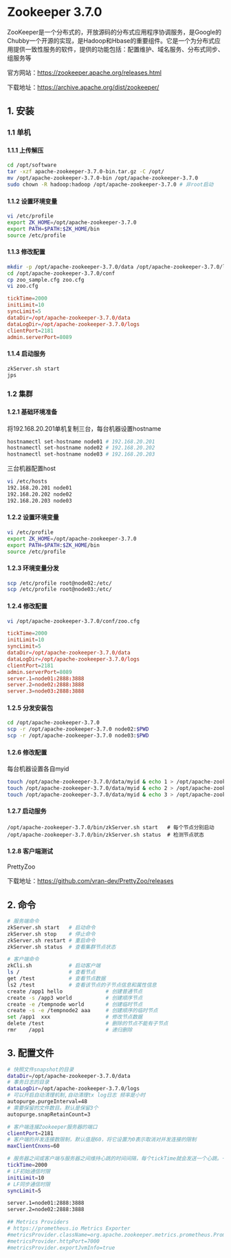 # Zookeeper 3.7.0

ZooKeeper是一个分布式的，开放源码的分布式应用程序协调服务，是Google的Chubby一个开源的实现，是Hadoop和Hbase的重要组件。它是一个为分布式应用提供一致性服务的软件，提供的功能包括：配置维护、域名服务、分布式同步、组服务等

官方网站：https://zookeeper.apache.org/releases.html

下载地址：https://archive.apache.org/dist/zookeeper/

## 1. 安装

### 1.1 单机

#### 1.1.1 上传解压

```bash
cd /opt/software
tar -xzf apache-zookeeper-3.7.0-bin.tar.gz -C /opt/
mv /opt/apache-zookeeper-3.7.0-bin /opt/apache-zookeeper-3.7.0
sudo chown -R hadoop:hadoop /opt/apache-zookeeper-3.7.0 # 非root启动
```

#### 1.1.2 设置环境变量

```bash
vi /etc/profile
export ZK_HOME=/opt/apache-zookeeper-3.7.0
export PATH=$PATH:$ZK_HOME/bin
source /etc/profile
```

#### 1.1.3 修改配置

```bash
mkdir -p /opt/apache-zookeeper-3.7.0/data /opt/apache-zookeeper-3.7.0/logs
cd /opt/apache-zookeeper-3.7.0/conf
cp zoo_sample.cfg zoo.cfg
vi zoo.cfg
```

```conf
tickTime=2000
initLimit=10
syncLimit=5
dataDir=/opt/apache-zookeeper-3.7.0/data
dataLogDir=/opt/apache-zookeeper-3.7.0/logs
clientPort=2181
admin.serverPort=8089
```

#### 1.1.4 启动服务

```bash
zkServer.sh start
jps
```

### 1.2 集群

#### 1.2.1 基础环境准备

将192.168.20.201单机复制三台，每台机器设置hostname

```bash
hostnamectl set-hostname node01 # 192.168.20.201 
hostnamectl set-hostname node02 # 192.168.20.202
hostnamectl set-hostname node03 # 192.168.20.203 
```

三台机器配置host

```bash
vi /etc/hosts
192.168.20.201 node01
192.168.20.202 node02
192.168.20.203 node03
```

#### 1.2.2 设置环境变量

```bash
vi /etc/profile
export ZK_HOME=/opt/apache-zookeeper-3.7.0
export PATH=$PATH:$ZK_HOME/bin
source /etc/profile
```

#### 1.2.3 环境变量分发

```bash
scp /etc/profile root@node02:/etc/
scp /etc/profile root@node03:/etc/
```

#### 1.2.4 修改配置

```bash
vi /opt/apache-zookeeper-3.7.0/conf/zoo.cfg
```

```conf
tickTime=2000
initLimit=10
syncLimit=5
dataDir=/opt/apache-zookeeper-3.7.0/data
dataLogDir=/opt/apache-zookeeper-3.7.0/logs
clientPort=2181
admin.serverPort=8089
server.1=node01:2888:3888
server.2=node02:2888:3888
server.3=node03:2888:3888
```

#### 1.2.5 分发安装包

```bash
cd /opt/apache-zookeeper-3.7.0
scp -r /opt/apache-zookeeper-3.7.0 node02:$PWD
scp -r /opt/apache-zookeeper-3.7.0 node03:$PWD
```

#### 1.2.6 修改配置

每台机器设置各自myid

```bash 
touch /opt/apache-zookeeper-3.7.0/data/myid & echo 1 > /opt/apache-zookeeper-3.7.0/data/myid    # 192.168.20.201 
touch /opt/apache-zookeeper-3.7.0/data/myid & echo 2 > /opt/apache-zookeeper-3.7.0/data/myid    # 192.168.20.202 
touch /opt/apache-zookeeper-3.7.0/data/myid & echo 3 > /opt/apache-zookeeper-3.7.0/data/myid    # 192.168.20.203 
```

#### 1.2.7 启动服务

```shell
/opt/apache-zookeeper-3.7.0/bin/zkServer.sh start   # 每个节点分别启动
/opt/apache-zookeeper-3.7.0/bin/zkServer.sh status  # 检测节点状态
```

#### 1.2.8 客户端测试

PrettyZoo

下载地址：https://github.com/vran-dev/PrettyZoo/releases


## 2. 命令

```bash
# 服务端命令
zkServer.sh start   # 启动命令
zkServer.sh stop    # 停止命令
zkServer.sh restart # 重启命令
zkServer.sh status  # 查看集群节点状态

# 客户端命令
zkCli.sh            # 启动客户端
ls /                # 查看节点
get /test           # 查看节点数据
ls2 /test           # 查看该节点的子节点信息和属性信息
create /app1 hello              # 创建普通节点
create -s /app3 world           # 创建顺序节点
create -e /tempnode world       # 创建临时节点
create -s -e /tempnode2 aaa     # 创建顺序的临时节点
set /app1  xxx                  # 修改节点数据
delete /test                    # 删除的节点不能有子节点
rmr    /app1                    # 递归删除
```

## 3. 配置文件

```bash
# 快照文件snapshot的目录
dataDir=/opt/apache-zookeeper-3.7.0/data
# 事务日志的目录
dataLogDir=/opt/apache-zookeeper-3.7.0/logs
# 可以开启自动清理机制,自动清理tx log日志 频率是小时
autopurge.purgeInterval=48
# 需要保留的文件数目。默认是保留3个
autopurge.snapRetainCount=3 

# 客户端连接Zookeeper服务器的端口
clientPort=2181
# 客户端的并发连接数限制，默认值是60，将它设置为0表示取消对并发连接的限制
maxClientCnxns=60

# 服务器之间或客户端与服务器之间维持心跳的时间间隔，每个tickTime就会发送一个心跳。一个标准时间单元。所有时间都是以这个时间单元为基础，进行整数倍配置的。例如，session的最小超时时间是2*tickTime。
tickTime=2000
# LF初始通信时限
initLimit=10
# LF同步通信时限
syncLimit=5

server.1=node01:2888:3888
server.2=node02:2888:3888

## Metrics Providers
# https://prometheus.io Metrics Exporter
#metricsProvider.className=org.apache.zookeeper.metrics.prometheus.PrometheusMetricsProvider
#metricsProvider.httpPort=7000
#metricsProvider.exportJvmInfo=true

```
